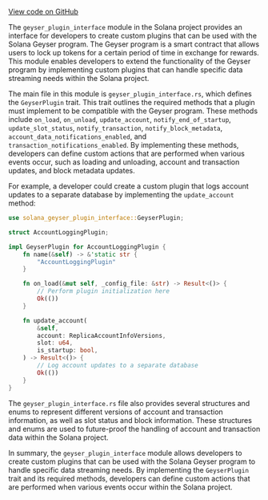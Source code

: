 [View code on GitHub](https://github.com/solana-labs/solana/tree/master/na/geyser-plugin-interface/src)

The `geyser_plugin_interface` module in the Solana project provides an interface for developers to create custom plugins that can be used with the Solana Geyser program. The Geyser program is a smart contract that allows users to lock up tokens for a certain period of time in exchange for rewards. This module enables developers to extend the functionality of the Geyser program by implementing custom plugins that can handle specific data streaming needs within the Solana project.

The main file in this module is `geyser_plugin_interface.rs`, which defines the `GeyserPlugin` trait. This trait outlines the required methods that a plugin must implement to be compatible with the Geyser program. These methods include `on_load`, `on_unload`, `update_account`, `notify_end_of_startup`, `update_slot_status`, `notify_transaction`, `notify_block_metadata`, `account_data_notifications_enabled`, and `transaction_notifications_enabled`. By implementing these methods, developers can define custom actions that are performed when various events occur, such as loading and unloading, account and transaction updates, and block metadata updates.

For example, a developer could create a custom plugin that logs account updates to a separate database by implementing the `update_account` method:

```rust
use solana_geyser_plugin_interface::GeyserPlugin;

struct AccountLoggingPlugin;

impl GeyserPlugin for AccountLoggingPlugin {
    fn name(&self) -> &'static str {
        "AccountLoggingPlugin"
    }

    fn on_load(&mut self, _config_file: &str) -> Result<()> {
        // Perform plugin initialization here
        Ok(())
    }

    fn update_account(
        &self,
        account: ReplicaAccountInfoVersions,
        slot: u64,
        is_startup: bool,
    ) -> Result<()> {
        // Log account updates to a separate database
        Ok(())
    }
}
```

The `geyser_plugin_interface.rs` file also provides several structures and enums to represent different versions of account and transaction information, as well as slot status and block information. These structures and enums are used to future-proof the handling of account and transaction data within the Solana project.

In summary, the `geyser_plugin_interface` module allows developers to create custom plugins that can be used with the Solana Geyser program to handle specific data streaming needs. By implementing the `GeyserPlugin` trait and its required methods, developers can define custom actions that are performed when various events occur within the Solana project.
